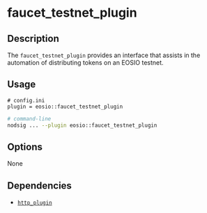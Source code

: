 # faucet_testnet_plugin

## Description

The `faucet_testnet_plugin` provides an interface that assists in the automation of distributing tokens on an EOSIO testnet.

## Usage

```console
# config.ini
plugin = eosio::faucet_testnet_plugin
```
```sh
# command-line
nodsig ... --plugin eosio::faucet_testnet_plugin
```

## Options

None

## Dependencies

* [`http_plugin`](../http_plugin/index.md)
